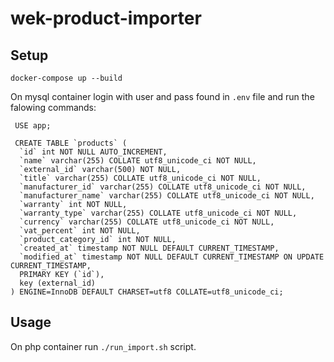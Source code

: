 # wek-product-importer
## Setup
```
docker-compose up --build
```
On mysql container login with user and pass found in `.env` file and run the falowing commands:

```mysql
 USE app;

 CREATE TABLE `products` (
  `id` int NOT NULL AUTO_INCREMENT,
  `name` varchar(255) COLLATE utf8_unicode_ci NOT NULL,
  `external_id` varchar(500) NOT NULL,
  `title` varchar(255) COLLATE utf8_unicode_ci NOT NULL,
  `manufacturer_id` varchar(255) COLLATE utf8_unicode_ci NOT NULL,
  `manufacturer_name` varchar(255) COLLATE utf8_unicode_ci NOT NULL,
  `warranty` int NOT NULL,
  `warranty_type` varchar(255) COLLATE utf8_unicode_ci NOT NULL,
  `currency` varchar(255) COLLATE utf8_unicode_ci NOT NULL,
  `vat_percent` int NOT NULL,
  `product_category_id` int NOT NULL,
  `created_at` timestamp NOT NULL DEFAULT CURRENT_TIMESTAMP,
  `modified_at` timestamp NOT NULL DEFAULT CURRENT_TIMESTAMP ON UPDATE CURRENT_TIMESTAMP,
  PRIMARY KEY (`id`),
  key (external_id)
) ENGINE=InnoDB DEFAULT CHARSET=utf8 COLLATE=utf8_unicode_ci;
```

## Usage
On php container run `./run_import.sh` script.